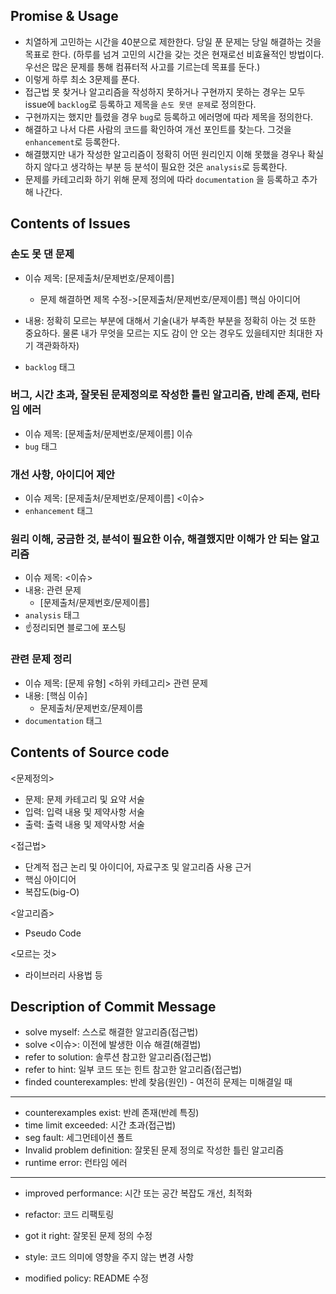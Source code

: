 ## Promise & Usage

- 치열하게 고민하는 시간을 40분으로 제한한다. 당일 푼 문제는 당일 해결하는 것을 목표로 한다. (하루를 넘겨 고민의 시간을 갖는 것은 현재로선 비효율적인 방법이다. 우선은 많은 문제를 통해 컴퓨터적 사고를 기르는데 목표를 둔다.)
- 이렇게 하루 최소 3문제를 푼다.
- 접근법 못 찾거나 알고리즘을 작성하지 못하거나 구현까지 못하는 경우는 모두 issue에 `backlog`로 등록하고 제목을 `손도 못댄 문제`로 정의한다.
- 구현까지는 했지만 틀렸을 경우 `bug`로 등록하고 에러명에 따라 제목을 정의한다.
- 해결하고 나서 다른 사람의 코드를 확인하여 개선 포인트를 찾는다. 그것을 `enhancement`로 등록한다.
- 해결했지만 내가 작성한 알고리즘이 정확히 어떤 원리인지 이해 못했을 경우나 확실하지 않다고 생각하는 부분 등 분석이 필요한 것은 `analysis`로 등록한다.
- 문제를 카테고리화 하기 위해 문제 정의에 따라 `documentation` 을 등록하고 추가해 나간다.



## Contents of Issues

### 손도 못 댄 문제

- 이슈 제목: [문제출처/문제번호/문제이름]
  
  - 문제 해결하면 제목 수정->[문제출처/문제번호/문제이름] 핵심 아이디어
  
- 내용: 정확히 모르는 부분에 대해서 기술(내가 부족한 부분을 정확히 아는 것 또한 중요하다. 물론 내가 무엇을 모르는 지도 감이 안 오는 경우도 있을테지만 최대한 자기 객관화하자)

- `backlog` 태그

  

### 버그, 시간 초과, 잘못된 문제정의로 작성한 틀린 알고리즘, 반례 존재, 런타임 에러

- 이슈 제목: [문제출처/문제번호/문제이름] 이슈
- `bug` 태그

### 개선 사항, 아이디어 제안 

- 이슈 제목: [문제출처/문제번호/문제이름] <이슈>
- `enhancement` 태그

### 원리 이해, 궁금한 것, 분석이 필요한 이슈, 해결했지만 이해가 안 되는 알고리즘

- 이슈 제목: <이슈>
- 내용: 관련 문제
  - [문제출처/문제번호/문제이름] 
- `analysis` 태그
- ☝정리되면 블로그에 포스팅

### 관련 문제 정리 

- 이슈 제목: [문제 유형] <하위 카테고리> 관련 문제
- 내용: [핵심 이슈]
  - 문제출처/문제번호/문제이름
- `documentation` 태그

## Contents of Source code

<문제정의>

- 문제: 문제 카테고리 및 요약 서술
- 입력: 입력 내용 및 제약사항 서술
- 출력: 출력 내용 및 제약사항 서술

<접근법>

- 단계적 접근 논리 및 아이디어, 자료구조 및 알고리즘 사용 근거
- 핵심 아이디어
- 복잡도(big-O)

<알고리즘>

- Pseudo Code

<모르는 것>

- 라이브러리 사용법 등

## Description of Commit Message

- solve myself: 스스로 해결한 알고리즘(접근법)
- solve <이슈>: 이전에 발생한 이슈 해결(해결법)
- refer to solution: 솔루션 참고한 알고리즘(접근법)
- refer to hint: 일부 코드 또는 힌트 참고한 알고리즘(접근법)
- finded counterexamples: 반례 찾음(원인) - 여전히 문제는 미해결일 때

---

- counterexamples exist: 반례 존재(반례 특징)
- time limit exceeded: 시간 초과(접근법)
- seg fault: 세그먼테이션 폴트
- Invalid problem definition: 잘못된 문제 정의로 작성한 틀린 알고리즘
- runtime error: 런타임 에러

---

- improved performance: 시간 또는 공간 복잡도 개선, 최적화

- refactor: 코드 리팩토링

- got it right: 잘못된 문제 정의 수정

- style: 코드 의미에 영향을 주지 않는 변경 사항

- modified policy: README 수정

  